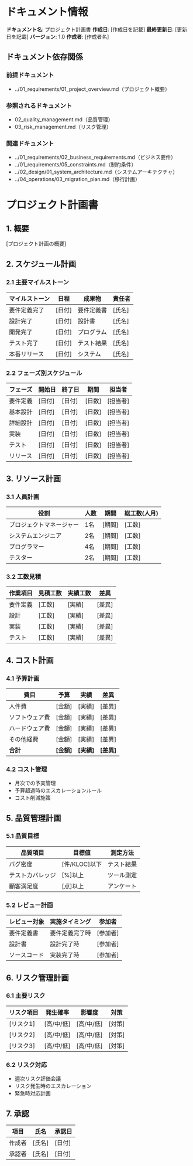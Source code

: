 # ドキュメント情報
**ドキュメント名**: プロジェクト計画書
**作成日**: [作成日を記載]
**最終更新日**: [更新日を記載]
**バージョン**: 1.0
**作成者**: [作成者名]

## ドキュメント依存関係
### 前提ドキュメント
- ../01_requirements/01_project_overview.md（プロジェクト概要）

### 参照されるドキュメント
- 02_quality_management.md（品質管理）
- 03_risk_management.md（リスク管理）

### 関連ドキュメント
- ../01_requirements/02_business_requirements.md（ビジネス要件）
- ../01_requirements/05_constraints.md（制約条件）
- ../02_design/01_system_architecture.md（システムアーキテクチャ）
- ../04_operations/03_migration_plan.md（移行計画）

# プロジェクト計画書

## 1. 概要
[プロジェクト計画の概要]

## 2. スケジュール計画
### 2.1 主要マイルストーン
| マイルストーン | 日程 | 成果物 | 責任者 |
|----------------|------|--------|--------|
| 要件定義完了 | [日付] | 要件定義書 | [氏名] |
| 設計完了 | [日付] | 設計書 | [氏名] |
| 開発完了 | [日付] | プログラム | [氏名] |
| テスト完了 | [日付] | テスト結果 | [氏名] |
| 本番リリース | [日付] | システム | [氏名] |

### 2.2 フェーズ別スケジュール
| フェーズ | 開始日 | 終了日 | 期間 | 担当者 |
|----------|--------|--------|------|--------|
| 要件定義 | [日付] | [日付] | [日数] | [担当者] |
| 基本設計 | [日付] | [日付] | [日数] | [担当者] |
| 詳細設計 | [日付] | [日付] | [日数] | [担当者] |
| 実装 | [日付] | [日付] | [日数] | [担当者] |
| テスト | [日付] | [日付] | [日数] | [担当者] |
| リリース | [日付] | [日付] | [日数] | [担当者] |

## 3. リソース計画
### 3.1 人員計画
| 役割 | 人数 | 期間 | 総工数(人月) |
|------|------|------|-------------|
| プロジェクトマネージャー | 1名 | [期間] | [工数] |
| システムエンジニア | 2名 | [期間] | [工数] |
| プログラマー | 4名 | [期間] | [工数] |
| テスター | 2名 | [期間] | [工数] |

### 3.2 工数見積
| 作業項目 | 見積工数 | 実績工数 | 差異 |
|----------|----------|----------|------|
| 要件定義 | [工数] | [実績] | [差異] |
| 設計 | [工数] | [実績] | [差異] |
| 実装 | [工数] | [実績] | [差異] |
| テスト | [工数] | [実績] | [差異] |

## 4. コスト計画
### 4.1 予算計画
| 費目 | 予算 | 実績 | 差異 |
|------|------|------|------|
| 人件費 | [金額] | [実績] | [差異] |
| ソフトウェア費 | [金額] | [実績] | [差異] |
| ハードウェア費 | [金額] | [実績] | [差異] |
| その他経費 | [金額] | [実績] | [差異] |
| **合計** | **[金額]** | **[実績]** | **[差異]** |

### 4.2 コスト管理
- 月次での予実管理
- 予算超過時のエスカレーションルール
- コスト削減施策

## 5. 品質管理計画
### 5.1 品質目標
| 品質項目 | 目標値 | 測定方法 |
|----------|--------|----------|
| バグ密度 | [件/KLOC]以下 | テスト結果 |
| テストカバレッジ | [%]以上 | ツール測定 |
| 顧客満足度 | [点]以上 | アンケート |

### 5.2 レビュー計画
| レビュー対象 | 実施タイミング | 参加者 |
|--------------|----------------|--------|
| 要件定義書 | 要件定義完了時 | [参加者] |
| 設計書 | 設計完了時 | [参加者] |
| ソースコード | 実装完了時 | [参加者] |

## 6. リスク管理計画
### 6.1 主要リスク
| リスク項目 | 発生確率 | 影響度 | 対策 |
|------------|----------|--------|------|
| [リスク1] | [高/中/低] | [高/中/低] | [対策] |
| [リスク2] | [高/中/低] | [高/中/低] | [対策] |
| [リスク3] | [高/中/低] | [高/中/低] | [対策] |

### 6.2 リスク対応
- 週次リスク評価会議
- リスク発生時のエスカレーション
- 緊急時対応計画

## 7. 承認
| 項目 | 氏名 | 承認日 |
|------|------|--------|
| 作成者 | [氏名] | [日付] |
| 承認者 | [氏名] | [日付] | 